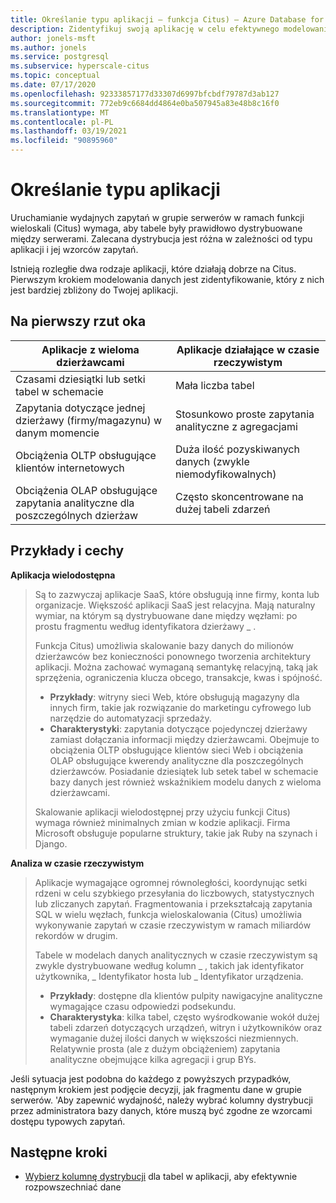 ```yaml
---
title: Określanie typu aplikacji — funkcja Citus) — Azure Database for PostgreSQL
description: Zidentyfikuj swoją aplikację w celu efektywnego modelowania danych rozproszonych
author: jonels-msft
ms.author: jonels
ms.service: postgresql
ms.subservice: hyperscale-citus
ms.topic: conceptual
ms.date: 07/17/2020
ms.openlocfilehash: 92333857177d33307d6997bfcbdf79787d3ab127
ms.sourcegitcommit: 772eb9c6684dd4864e0ba507945a83e48b8c16f0
ms.translationtype: MT
ms.contentlocale: pl-PL
ms.lasthandoff: 03/19/2021
ms.locfileid: "90895960"
---
```

# <a name="determining-application-type"></a>Określanie typu aplikacji

Uruchamianie wydajnych zapytań w grupie serwerów w ramach funkcji wieloskali (Citus) wymaga, aby tabele były prawidłowo dystrybuowane między serwerami. Zalecana dystrybucja jest różna w zależności od typu aplikacji i jej wzorców zapytań.

Istnieją rozległie dwa rodzaje aplikacji, które działają dobrze na Citus. Pierwszym krokiem modelowania danych jest zidentyfikowanie, który z nich jest bardziej zbliżony do Twojej aplikacji.

## <a name="at-a-glance"></a>Na pierwszy rzut oka

| Aplikacje z wieloma dzierżawcami                                 | Aplikacje działające w czasie rzeczywistym                                |
|-----------------------------------------------------------|-------------------------------------------------------|
| Czasami dziesiątki lub setki tabel w schemacie          | Mała liczba tabel                                |
| Zapytania dotyczące jednej dzierżawy (firmy/magazynu) w danym momencie | Stosunkowo proste zapytania analityczne z agregacjami |
| Obciążenia OLTP obsługujące klientów internetowych                    | Duża ilość pozyskiwanych danych (zwykle niemodyfikowalnych)           |
| Obciążenia OLAP obsługujące zapytania analityczne dla poszczególnych dzierżaw   | Często skoncentrowane na dużej tabeli zdarzeń            |

## <a name="examples-and-characteristics"></a>Przykłady i cechy

**Aplikacja wielodostępna**

> Są to zazwyczaj aplikacje SaaS, które obsługują inne firmy, konta lub organizacje. Większość aplikacji SaaS jest relacyjna. Mają naturalny wymiar, na którym są dystrybuowane dane między węzłami: po prostu fragmentu według identyfikatora dzierżawy \_ .
>
> Funkcja Citus) umożliwia skalowanie bazy danych do milionów dzierżawców bez konieczności ponownego tworzenia architektury aplikacji. Można zachować wymaganą semantykę relacyjną, taką jak sprzężenia, ograniczenia klucza obcego, transakcje, kwas i spójność.
>
> -   **Przykłady**: witryny sieci Web, które obsługują magazyny dla innych firm, takie jak rozwiązanie do marketingu cyfrowego lub narzędzie do automatyzacji sprzedaży.
> -   **Charakterystyki**: zapytania dotyczące pojedynczej dzierżawy zamiast dołączania informacji między dzierżawcami. Obejmuje to obciążenia OLTP obsługujące klientów sieci Web i obciążenia OLAP obsługujące kwerendy analityczne dla poszczególnych dzierżawców. Posiadanie dziesiątek lub setek tabel w schemacie bazy danych jest również wskaźnikiem modelu danych z wieloma dzierżawcami.
>
> Skalowanie aplikacji wielodostępnej przy użyciu funkcji Citus) wymaga również minimalnych zmian w kodzie aplikacji. Firma Microsoft obsługuje popularne struktury, takie jak Ruby na szynach i Django.

**Analiza w czasie rzeczywistym**

> Aplikacje wymagające ogromnej równoległości, koordynując setki rdzeni w celu szybkiego przesyłania do liczbowych, statystycznych lub zliczanych zapytań.  Fragmentowania i przekształcają zapytania SQL w wielu węzłach, funkcja wieloskalowania (Citus) umożliwia wykonywanie zapytań w czasie rzeczywistym w ramach miliardów rekordów w drugim.
>
> Tabele w modelach danych analitycznych w czasie rzeczywistym są zwykle dystrybuowane według kolumn \_ , takich jak identyfikator użytkownika, \_ Identyfikator hosta lub \_ Identyfikator urządzenia.
>
> -   **Przykłady**: dostępne dla klientów pulpity nawigacyjne analityczne wymagające czasu odpowiedzi podsekundu.
> -   **Charakterystyka**: kilka tabel, często wyśrodkowanie wokół dużej tabeli zdarzeń dotyczących urządzeń, witryn i użytkowników oraz wymaganie dużej ilości danych w większości niezmiennych. Relatywnie prosta (ale z dużym obciążeniem) zapytania analityczne obejmujące kilka agregacji i grup BYs.

Jeśli sytuacja jest podobna do każdego z powyższych przypadków, następnym krokiem jest podjęcie decyzji, jak fragmentu dane w grupie serwerów. \'Aby zapewnić wydajność, należy wybrać kolumny dystrybucji przez administratora bazy danych, które muszą być zgodne ze wzorcami dostępu typowych zapytań.

## <a name="next-steps"></a>Następne kroki

* [Wybierz kolumnę dystrybucji](concepts-hyperscale-choose-distribution-column.md) dla tabel w aplikacji, aby efektywnie rozpowszechniać dane
